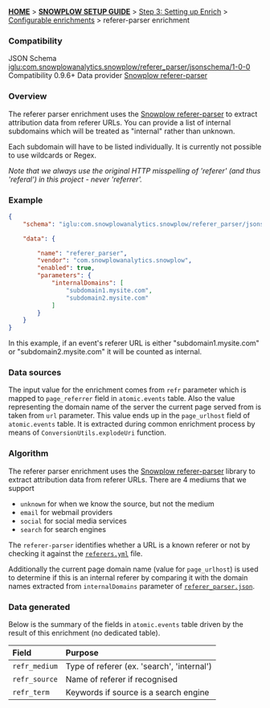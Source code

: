 <a name="top" />

[**HOME**](Home) > [**SNOWPLOW SETUP GUIDE**](Setting-up-Snowplow) > [Step 3: Setting up Enrich](Setting-up-enrich) > [Configurable enrichments](Configurable-enrichments) > referer-parser enrichment

### Compatibility

JSON Schema   [iglu:com.snowplowanalytics.snowplow/referer_parser/jsonschema/1-0-0][schema]
Compatibility 0.9.6+
Data provider [Snowplow referer-parser][referer-parser-repo]

### Overview

The referer parser enrichment uses the [Snowplow referer-parser][referer-parser-repo] to extract attribution data from referer URLs. You can provide a list of internal subdomains which will be treated as "internal" rather than unknown.

Each subdomain will have to be listed individually. It is currently not possible to use wildcards or Regex.

*Note that we always use the original HTTP misspelling of 'referer' (and thus 'referal') in this project - never 'referrer'.*

### Example

```json
{
	"schema": "iglu:com.snowplowanalytics.snowplow/referer_parser/jsonschema/1-0-0",

	"data": {

		"name": "referer_parser",
		"vendor": "com.snowplowanalytics.snowplow",
		"enabled": true,
		"parameters": {
			"internalDomains": [
				"subdomain1.mysite.com",
				"subdomain2.mysite.com"
			]
		}
	}
}
```

In this example, if an event's referer URL is either "subdomain1.mysite.com" or "subdomain2.mysite.com" it will be counted as internal.

### Data sources

The input value for the enrichment comes from `refr` parameter which is mapped to `page_referrer` field in `atomic.events` table. Also the value representing the domain name of the server the current page served from is taken from `url` parameter. This value ends up in the `page_urlhost` field of `atomic.events` table. It is extracted during common enrichment process by means of `ConversionUtils.explodeUri` function.

### Algorithm

The referer parser enrichment uses the [Snowplow referer-parser][referer-parser-repo] library to extract attribution data from referer URLs. There are 4 mediums that we support

- `unknown` for when we know the source, but not the medium
- `email` for webmail providers
- `social` for social media services
- `search` for search engines

The `referer-parser` identifies whether a URL is a known referer or not by checking it against the [`referers.yml`](https://github.com/snowplow/referer-parser/blob/master/resources/referers.yml) file.

Additionally the current page domain name (value for `page_urlhost`) is used to determine if this is an internal referer by comparing it with the domain names extracted from `internalDomains` parameter of [`referer_parser.json`](https://github.com/snowplow/snowplow/blob/master/3-enrich/config/enrichments/referer_parser.json).

### Data generated

Below is the summary of the fields in `atomic.events` table driven by the result of this enrichment (no dedicated table).

Field | Purpose
:---|:---
`refr_medium` | Type of referer (ex. 'search', 'internal')
`refr_source` | Name of referer if recognised
`refr_term` | Keywords if source is a search engine

[schema]: http://iglucentral.com/schemas/com.snowplowanalytics.snowplow/referer_parser/jsonschema/1-0-0
[referer-parser-repo]: https://github.com/snowplow/referer-parser
